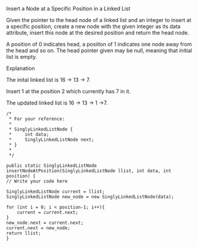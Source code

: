 Insert a Node at a Specific Position in a Linked List

Given the pointer to the head node of a linked list and an integer to insert at a specific position, create a new node with the given integer as its data attribute, insert this node at the desired position and return the head node.

A position of 0 indicates head, a posiiton of 1 indicates one node away from the head and so on. The head pointer given may be null, meaning that initial list is empty.


Explanation

The inital linked list is 16 -> 13 -> 7. 

Insert 1 at the position 2 which currently has 7 in it. 

The updated linked list is 16 -> 13 -> 1 ->7.



    /*
     * For your reference:
     *
     * SinglyLinkedListNode {
     *     int data;
     *     SinglyLinkedListNode next;
     * }
     *
     */

    public static SinglyLinkedListNode insertNodeAtPosition(SinglyLinkedListNode llist, int data, int position) {
    // Write your code here
    
    SinglyLinkedListNode current = llist;
    SinglyLinkedListNode new_node = new SinglyLinkedListNode(data);
    
    for (int i = 0; i < position-1; i++){
        current = current.next;
    }
    new_node.next = current.next;
    current.next = new_node;
    return llist;
    }



